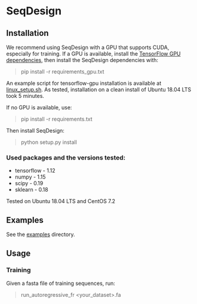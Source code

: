 # SeqDesign

## Installation

We recommend using SeqDesign with a GPU that supports CUDA, especially for training.
If a GPU is available, install the [TensorFlow GPU dependencies](https://www.tensorflow.org/install/gpu), 
then install the SeqDesign dependencies with:
> pip install -r requirements_gpu.txt

An example script for tensorflow-gpu installation is available at [linux_setup.sh](linux_setup.sh).
As tested, installation on a clean install of Ubuntu 18.04 LTS took 5 minutes.

If no GPU is available, use:  
> pip install -r requirements.txt  

Then install SeqDesign:
> python setup.py install

### Used packages and the versions tested:
- tensorflow - 1.12  
- numpy - 1.15  
- scipy - 0.19  
- sklearn - 0.18  

Tested on Ubuntu 18.04 LTS and CentOS 7.2

## Examples

See the [examples](examples) directory.


## Usage

### Training

Given a fasta file of training sequences, run:

> run_autoregressive_fr <your_dataset>.fa
